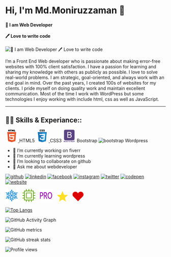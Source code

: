 # Hi, I'm Md.Moniruzzaman 👋

#### 👑 I am Web Developer <br> <br> 🖊️ Love to write code 
![👑 I am Web Developer <br> <br> 🖊️ Love to write code ](https://scontent.fcgp7-1.fna.fbcdn.net/v/t31.18172-8/s960x960/12377790_1681818732084870_2326725556608452387_o.jpg?_nc_cat=101&ccb=1-5&_nc_sid=e3f864&_nc_eui2=AeH7Z5rI0samTWwtEAgTj4a8t6CmPYIov0W3oKY9gii_RT2xha3N6i0skB1wvHs8eEDdGXw3VGHfP8X8sNrVh0nb&_nc_ohc=42WoY88ZOBQAX-Y0f_m&_nc_ht=scontent.fcgp7-1.fna&oh=d4c46a849b65228dfde3d1aae51fddfe&oe=61581E7F)

I’m a Front End Web developer who is passionate about making error-free websites with 100% client satisfaction. I have a passion for learning and sharing my knowledge with others as publicly as possible. I love to solve real-world problems. I am strategic, goal-oriented, and always work with an end goal in mind. Over the past years, I created 100s of websites for my clients. I pride myself on doing quality work and maintain excellent communication. Most of the time I work with WordPress but some technologies I enjoy working with include html, css as well as JavaScript.

<hr>

<h2 align="left">👨‍💻 Skills & Experiance::</h2>  <p align="left"> <a href="https://getbootstrap.com" target="_blank"><a href="https://www.w3.org/html/" target="_blank">             <img src="https://raw.githubusercontent.com/devicons/devicon/master/icons/html5/html5-original-wordmark.svg"                 alt="html5" width="40" height="40" /> </a> HTML5         <a href="https://www.w3schools.com/css/" target="_blank"> <img                 src="https://raw.githubusercontent.com/devicons/devicon/master/icons/css3/css3-original-wordmark.svg"                 alt="css3" width="40" height="40" /> </a>CSS3         <img src="https://raw.githubusercontent.com/devicons/devicon/master/icons/bootstrap/bootstrap-plain-wordmark.svg"             alt="bootstrap" width="40" height="40" /> </a>Bootstrap <img src="https://seeklogo.com/images/W/wordpress-logo-9F351E1870-seeklogo.com.png"             alt="bootstrap" width="40" height="40" /> </a>Wordpress  </p>

- 🔭 I’m currently working on fiverr 
- 🌱 I’m currently learning wordpress 
- 👯 I’m looking to collaborate on github 
- 💬 Ask me about webdeveloper 


[<img src='https://cdn.jsdelivr.net/npm/simple-icons@3.0.1/icons/github.svg' alt='github' height='40'>](https://github.com/web-devmonir )  [<img src='https://cdn.jsdelivr.net/npm/simple-icons@3.0.1/icons/linkedin.svg' alt='linkedin' height='40'>](https://www.linkedin.com/in/https://www.facebook.com/MDmoniruzzanan123.monir/)  [<img src='https://cdn.jsdelivr.net/npm/simple-icons@3.0.1/icons/facebook.svg' alt='facebook' height='40'>](https://www.facebook.com/https://www.facebook.com/MDmoniruzzanan123.monir)  [<img src='https://cdn.jsdelivr.net/npm/simple-icons@3.0.1/icons/instagram.svg' alt='instagram' height='40'>](https://www.instagram.com/https://www.facebook.com/MDmoniruzzanan123.monir/)  [<img src='https://cdn.jsdelivr.net/npm/simple-icons@3.0.1/icons/twitter.svg' alt='twitter' height='40'>](https://twitter.com/https://www.facebook.com/MDmoniruzzanan123.monir)  [<img src='https://cdn.jsdelivr.net/npm/simple-icons@3.0.1/icons/codepen.svg' alt='codepen' height='40'>](https://codepen.io/https://codepen.io/md-moniruzzaman-the-vuer)  [<img src='https://cdn.jsdelivr.net/npm/simple-icons@3.0.1/icons/icloud.svg' alt='website' height='40'>](https://webdevelopermonir.xyz/)  

<a href='https://archiveprogram.github.com/'><img src='https://raw.githubusercontent.com/acervenky/animated-github-badges/master/assets/acbadge.gif' width='40' height='40'></a> <a href='https://docs.github.com/en/developers'><img src='https://raw.githubusercontent.com/acervenky/animated-github-badges/master/assets/devbadge.gif' width='40' height='40'></a> <a href='https://github.com/pricing'><img src='https://raw.githubusercontent.com/acervenky/animated-github-badges/master/assets/pro.gif' width='40' height='40'></a> <a href='https://stars.github.com/'><img src='https://raw.githubusercontent.com/acervenky/animated-github-badges/master/assets/starbadge.gif' width='35' height='35'></a> <a href='https://docs.github.com/en/github/supporting-the-open-source-community-with-github-sponsors'><img src='https://raw.githubusercontent.com/acervenky/animated-github-badges/master/assets/sponsorbadge.gif' width='35' height='35'></a> 


[![Top Langs](https://github-readme-stats.vercel.app/api/top-langs/?username=web-devmonir )](https://github.com/anuraghazra/github-readme-stats)

![GitHub Activity Graph](https://activity-graph.herokuapp.com/graph?username=web-devmonir )  

![GitHub metrics](https://metrics.lecoq.io/web-devmonir )  

![GitHub streak stats](https://github-readme-streak-stats.herokuapp.com/?user=web-devmonir )  

![Profile views](https://gpvc.arturio.dev/web-devmonir )  
